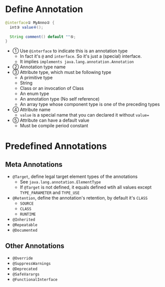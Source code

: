 # Define Annotation

```java
@interface① MyAnno② {
  int③ value④();
  
  String comment() default ""⑤;
}
```

- ① Use `@interface` to indicate this is an annotation type
    - In fact it's `@` and `interface`. So it's just a (special) interface.
    - It implies `implements java.lang.annotation.Annotation`
- ② Annotation type name
- ③ Attribute type, which must be following type
    - A primitive type
    - String
    - Class or an invocation of Class
    - An enum type
    - An annotation type (No self reference)
    - An array type whose component type is one of the preceding types
- ④ Attribute name
    - `value` is a special name that you can declared it without `value=`
- ⑤ Attribute can have a default value
    - Must be compile period constant
    
# Predefined Annotations

## Meta Annotations

- `@Target`, define legal target element types of the annotations
    - See `java.lang.annotation.ElementType`
    - If `@Target` is not defined, it equals defined wtih all values except `TYPE_PARAMETER` and `TYPE_USE`
- `@Retention`, define the annotation's retention, by default it's `CLASS`
    - `SOURCE`
    - `CLASS`
    - `RUNTIME`
- `@Inherited`
- `@Repeatable`
- `@Documented`

## Other Annotations

- `@Override`
- `@SuppressWarnings`
- `@Deprecated`
- `@SafeVarargs`
- `@FunctionalInterface`